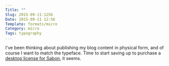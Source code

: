 ```yaml
---
Title: ""
Slug: 2015-09-11-1256
Date: 2015-09-11 12:56
Template: formats/micro
Category: micro
Tags: typography
...
```


I've been thinking about publishing my blog content in physical form, and of
course I want to match the typeface. Time to start saving up to purchase a
[desktop license for Sabon][license], it seems.

[license]: http://www.linotype.com/191926/SabonCompleteFamilyPack-product.html